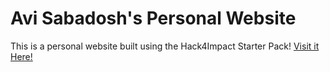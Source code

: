 # Avi Sabadosh's Personal Website
This is a personal website built using the Hack4Impact Starter Pack!
[Visit it Here!](https://ASabadosh2.github.io)